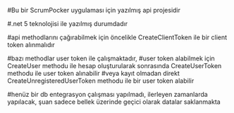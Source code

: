 #Bu bir ScrumPocker uygulaması için yazılmış api projesidir

#.net 5 teknolojisi ile yazılmış durumdadır

#api methodlarını çağırabilmek için öncelikle CreateClientToken ile bir client token alınmalıdır

#bazı methodlar user token ile çalışmaktadır, 
#user token alabilmek için CreateUser methodu ile hesap oluşturularak sonrasında CreateUserToken methodu ile user token alınabilir
#veya kayıt olmadan direkt CreateUnregisteredUserToken methodu ile bir user token alabilir

#henüz bir db entegrasyon çalışması yapılmadı, ilerleyen zamanlarda yapılacak, şuan sadece bellek üzerinde geçici olarak datalar saklanmakta

